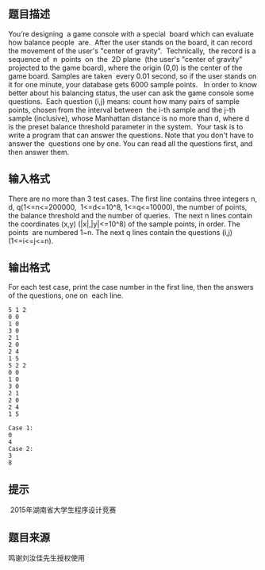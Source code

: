 


## 题目描述
You’re designing  a game console with a special  board which can evaluate how balance people  are. 
After the user stands on the board, it can record the movement of the user's "center of gravity". 
Technically,  the record is a sequence of  n  points  on  the  2D plane  (the user's "center of gravity" 
projected to the game board), where the origin (0,0) is the center of the game board. Samples are taken 
every 0.01 second, so if the user stands on it for one minute, your database gets 6000 sample points.  
In order to know better about his balancing status, the user can ask the game console some questions. 
Each question (i,j) means: count how many pairs of sample points, chosen from the interval between 
the i-th sample and the j-th sample (inclusive), whose Manhattan distance is no more than d, where d 
is the preset balance threshold parameter in the system. 
Your task is to write a program that can answer the questions. Note that you don't have to answer the 
questions one by one. You can read all the questions first, and then answer them. 
## 输入格式
There are no more than 3 test cases. The first line contains three integers n, d, q(1<=n<=200000, 
1<=d<=10^8, 1<=q<=10000), the number of points, the balance threshold and the number of queries. 
The next n lines contain the coordinates (x,y) (|x|,|y|<=10^8) of the sample points, in order. The points 
are numbered 1~n. The next q lines contain the questions (i,j) (1<=i<=j<=n). 
## 输出格式
For each test case, print the case number in the first line, then the answers of the questions, one on 
each line. 

```input1
5 1 2 
0 0 
1 0 
3 0 
2 1 
2 0 
2 4 
1 5 
5 2 2 
0 0 
1 0 
3 0 
2 1 
2 0 
2 4 
1 5 

```
```output1
Case 1: 
0 
4 
Case 2: 
3 
8 
```

## 提示
 2015年湖南省大学生程序设计竞赛
## 题目来源
鸣谢刘汝佳先生授权使用


